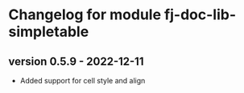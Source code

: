 # Changelog for module fj-doc-lib-simpletable

## version 0.5.9 - 2022-12-11
* Added support for cell style and align